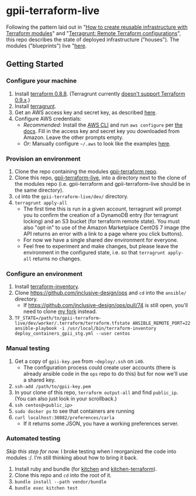 # gpii-terraform-live

Following the pattern laid out in "[How to create reusable infrastructure with Terraform modules](https://blog.gruntwork.io/how-to-create-reusable-infrastructure-with-terraform-modules)" and "[Terragrunt: Remote Terraform configurations](https://github.com/gruntwork-io/terragrunt#remote-terraform-configuration)", this repo describes the state of deployed infrastructure ("houses"). The modules ("blueprints") live "[here](https://github.com/mrtyler/gpii-terraform).

## Getting Started

### Configure your machine

1. Install [terraform 0.8.8](https://releases.hashicorp.com/terraform/0.8.8/). (Terragrunt currently [doesn't support Terraform 0.9.x](https://github.com/gruntwork-io/terragrunt/issues/158).)
1. Install [terragrunt](https://github.com/gruntwork-io/terragrunt#install).
1. Get an AWS access key and secret key, as described [here](http://docs.aws.amazon.com/cli/latest/userguide/cli-chap-getting-set-up.html).
1. Configure AWS credentials:
   * _Recommended:_ Install the [AWS CLI](http://docs.aws.amazon.com/cli/latest/userguide/installing.html) and run `aws configure` per [the docs](http://docs.aws.amazon.com/cli/latest/userguide/cli-chap-getting-started.html#cli-quick-configuration). Fill in the access key and secret key you downloaded from Amazon. Leave the other prompts empty.
   * _Or:_ Manually configure `~/.aws` to look like the examples [here](http://docs.aws.amazon.com/cli/latest/userguide/cli-chap-getting-started.html#cli-multiple-profiles).

### Provision an environment

1. Clone the repo containing the modules [gpii-terraform repo](https://github.com/mrtyler/gpii-terraform).
1. Clone this repo, [gpii-terraform-live](https://github.com/mrtyler/gpii-terraform-live), into a directory next to the clone of the modules repo (i.e. gpii-terraform and gpii-terraform-live should be in the same directory).
1. `cd` into the `gpii-terraform-live/dev/` directory.
1. `terragrunt apply-all`
   * The first time this is run in a given account, terragrunt will prompt you to confirm the creation of a DynamoDB entry (for terragrunt locking) and an S3 bucket (for terraform remote state). You must also "opt-in" to use of the Amazon Marketplace CentOS 7 image (the API returns an error with a link to a page where you click buttons).
   * For now we have a single shared dev environment for everyone.
   * Feel free to experiment and make changes, but please leave the environment in the configured state, i.e. so that `terragrunt apply-all` returns no changes.

### Configure an environment

1. Install [terraform-inventory](https://github.com/adammck/terraform-inventory).
1. Clone https://github.com/inclusive-design/ops and `cd` into the `ansible/` directory.
   * If https://github.com/inclusive-design/ops/pull/74 is still open, you'll need to clone [my fork](https://github.com/mrtyler/ops) instead.
1. `TF_STATE=/path/to/gpii-terraform-live/dev/worker/.terraform/terraform.tfstate ANSIBLE_REMOTE_PORT=22 ansible-playbook -i /usr/local/bin/terraform-inventory deploy_containers_gpii_stg.yml --user centos`

### Manual testing

1. Get a copy of `gpii-key.pem` from `~deploy/.ssh` on `i40`.
   * The configuration process could create user accounts (there is already ansible code in the `ops` repo to do this) but for now we'll use a shared key.
1. `ssh-add /path/to/gpii-key.pem`
1. In your clone of this repo, `terraform output-all` and find `public_ip`. (You can also just look in your scrollback.)
1. `ssh centos@<public_ip>`
1. `sudo docker ps` to see that containers are running
1. `curl localhost:38082/preferences/carla`
   * If it returns some JSON, you have a working preferences server.

### Automated testing

_Skip this step for now._ I broke testing when I reorganized the code into modules :/. I'm still thinking about how to bring it back.

1. Install ruby and bundle (for [kitchen](https://github.com/test-kitchen/test-kitchen) and [kitchen-terraform](https://github.com/newcontext-oss/kitchen-terraform)).
1. Clone this repo and `cd` into the root of it.
1. `bundle install --path vendor/bundle`
1. `bundle exec kitchen test`
